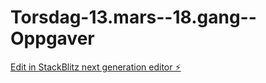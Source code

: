 # Torsdag-13.mars--18.gang--Oppgaver

[Edit in StackBlitz next generation editor ⚡️](https://stackblitz.com/~/github.com/Claudia2305/Torsdag-13.mars--18.gang--Oppgaver)
